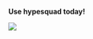 
**__Use hypesquad today!__**


<a href="https://discordbots.org/bot/421962500515430412" >
  <img src="https://discordbots.org/api/widget/421962500515430412.svg"/>
</a>
